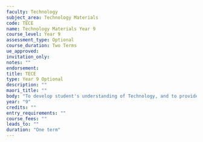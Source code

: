 ```yaml
---
faculty: Technology
subject_area: Technology Materials
code: TECE
name: Technology Materials Year 9
course_level: Year 9
assessment_type: Optional
course_duration: Two Terms
ue_approved: 
invitation_only: 
notes: ""
endorsement: 
title: TECE
type: Year 9 Optional
description: ""
maori_title: ""
body: "To develop student's understanding of Technology, and to provide students the opportunity to develop their own skills in a practical environment where they experience many aspects of the subject area."
year: "9"
credits: ""
entry_requirements: ""
course_fees: ""
leads_to: ""
duration: "One term"
---
```

